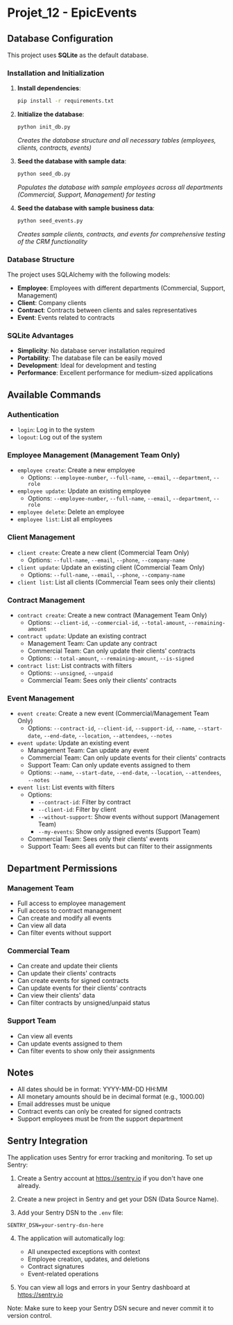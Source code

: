 # Projet_12 - EpicEvents

## Database Configuration

This project uses **SQLite** as the default database.

### Installation and Initialization

1. **Install dependencies**:
   ```bash
   pip install -r requirements.txt
   ```

2. **Initialize the database**:
   ```bash
   python init_db.py
   ```
   *Creates the database structure and all necessary tables (employees, clients, contracts, events)*

3. **Seed the database with sample data**:
   ```bash
   python seed_db.py
   ```
   *Populates the database with sample employees across all departments (Commercial, Support, Management) for testing*

4. **Seed the database with sample business data**:
   ```bash
   python seed_events.py
   ```
   *Creates sample clients, contracts, and events for comprehensive testing of the CRM functionality*

### Database Structure

The project uses SQLAlchemy with the following models:
- **Employee**: Employees with different departments (Commercial, Support, Management)
- **Client**: Company clients
- **Contract**: Contracts between clients and sales representatives
- **Event**: Events related to contracts

### SQLite Advantages

- **Simplicity**: No database server installation required
- **Portability**: The database file can be easily moved
- **Development**: Ideal for development and testing
- **Performance**: Excellent performance for medium-sized applications 

## Available Commands


### Authentication
- `login`: Log in to the system
- `logout`: Log out of the system

### Employee Management (Management Team Only)
- `employee create`: Create a new employee
  - Options: `--employee-number`, `--full-name`, `--email`, `--department`, `--role`
- `employee update`: Update an existing employee
  - Options: `--employee-number`, `--full-name`, `--email`, `--department`, `--role`
- `employee delete`: Delete an employee
- `employee list`: List all employees

### Client Management
- `client create`: Create a new client (Commercial Team Only)
  - Options: `--full-name`, `--email`, `--phone`, `--company-name`
- `client update`: Update an existing client (Commercial Team Only)
  - Options: `--full-name`, `--email`, `--phone`, `--company-name`
- `client list`: List all clients (Commercial Team sees only their clients)

### Contract Management
- `contract create`: Create a new contract (Management Team Only)
  - Options: `--client-id`, `--commercial-id`, `--total-amount`, `--remaining-amount`
- `contract update`: Update an existing contract
  - Management Team: Can update any contract
  - Commercial Team: Can only update their clients' contracts
  - Options: `--total-amount`, `--remaining-amount`, `--is-signed`
- `contract list`: List contracts with filters
  - Options: `--unsigned`, `--unpaid`
  - Commercial Team: Sees only their clients' contracts

### Event Management
- `event create`: Create a new event (Commercial/Management Team Only)
  - Options: `--contract-id`, `--client-id`, `--support-id`, `--name`, `--start-date`, `--end-date`, `--location`, `--attendees`, `--notes`
- `event update`: Update an existing event
  - Management Team: Can update any event
  - Commercial Team: Can only update events for their clients' contracts
  - Support Team: Can only update events assigned to them
  - Options: `--name`, `--start-date`, `--end-date`, `--location`, `--attendees`, `--notes`
- `event list`: List events with filters
  - Options: 
    - `--contract-id`: Filter by contract
    - `--client-id`: Filter by client
    - `--without-support`: Show events without support (Management Team)
    - `--my-events`: Show only assigned events (Support Team)
  - Commercial Team: Sees only their clients' events
  - Support Team: Sees all events but can filter to their assignments

## Department Permissions

### Management Team
- Full access to employee management
- Full access to contract management
- Can create and modify all events
- Can view all data
- Can filter events without support

### Commercial Team
- Can create and update their clients
- Can update their clients' contracts
- Can create events for signed contracts
- Can update events for their clients' contracts
- Can view their clients' data
- Can filter contracts by unsigned/unpaid status

### Support Team
- Can view all events
- Can update events assigned to them
- Can filter events to show only their assignments

## Notes
- All dates should be in format: YYYY-MM-DD HH:MM
- All monetary amounts should be in decimal format (e.g., 1000.00)
- Email addresses must be unique
- Contract events can only be created for signed contracts
- Support employees must be from the support department

## Sentry Integration

The application uses Sentry for error tracking and monitoring. To set up Sentry:

1. Create a Sentry account at https://sentry.io if you don't have one already.

2. Create a new project in Sentry and get your DSN (Data Source Name).

3. Add your Sentry DSN to the `.env` file:
```env
SENTRY_DSN=your-sentry-dsn-here
```

4. The application will automatically log:
   - All unexpected exceptions with context
   - Employee creation, updates, and deletions
   - Contract signatures
   - Event-related operations

5. You can view all logs and errors in your Sentry dashboard at https://sentry.io

Note: Make sure to keep your Sentry DSN secure and never commit it to version control.